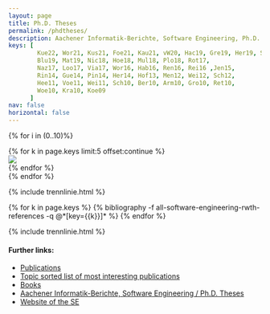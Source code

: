 ```yaml
---
layout: page
title: Ph.D. Theses
permalink: /phdtheses/
description: Aachener Informatik-Berichte, Software Engineering, Ph.D. Theses
keys: [
        Kue22, Wor21, Kus21, Foe21, Kau21, vW20, Hac19, Gre19, Her19, Sch19,
        Blu19, Mat19, Nic18, Hoe18, Mul18, Plo18, Rot17,
        Naz17, Loo17, Via17, Wor16, Hab16, Ren16, Rei16 ,Jen15,
        Rin14, Gue14, Pin14, Her14, Hof13, Men12, Wei12, Sch12, 
        Hee11, Voe11, Wei11, Sch10, Ber10, Arm10, Gro10, Ret10,
        Woe10, Kra10, Koe09
      ]
nav: false
horizontal: false
---
```

{% for i in (0..10)%}
  <div class="row mt-3">
    {% for k in page.keys limit:5 offset:continue %}
      <div class="col-sm mt-3 mt-md-0">
        <cite>
          <a href="#{{k}}"><img class="cover" src="/assets/img/covers/{{k}}.png"></a>
        </cite>
      </div>
    {% endfor %}
  </div>
{% endfor %}

{% include trennlinie.html %}

<div class="publications">
  {% for k in page.keys %}
    {% bibliography -f all-software-engineering-rwth-references -q @*[key={{k}}]* %}
  {% endfor %}
</div>


{% include trennlinie.html %}

#### Further links:

- [Publications](/publications)
- [Topic sorted list of most interesting publications](/research)
- [Books](/books)
- [Aachener Informatik-Berichte, Software Engineering / Ph.D. Theses](/phdtheses)
- [Website of the SE](https://www.se-rwth.de)
